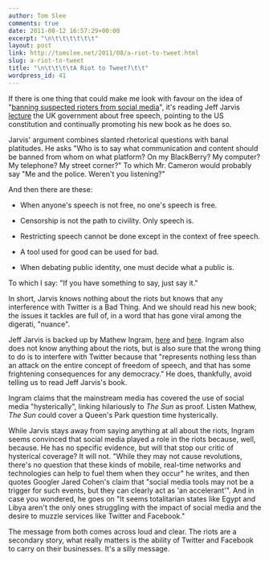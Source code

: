 ```yaml
---
author: Tom Slee
comments: true
date: 2011-08-12 16:57:29+00:00
excerpt: "\n\t\t\t\t\t\t"
layout: post
link: http://tomslee.net/2011/08/a-riot-to-tweet.html
slug: a-riot-to-tweet
title: "\n\t\t\t\tA Riot to Tweet?\t\t"
wordpress_id: 41
---
```



				

If there is one thing that could make me look with favour on the idea  of "[banning suspected rioters from social media](http://www.guardian.co.uk/media/2011/aug/11/david-cameron-rioters-social-media)", it's reading Jeff  Jarvis [lecture](http://www.guardian.co.uk/commentisfree/2011/aug/11/social-media-riots) the UK government about free speech, pointing to the  US constitution and continually promoting his new book as he does so.




Jarvis' argument combines slanted rhetorical questions with banal  platitudes. He asks "Who is to say what communication and content  should be banned from whom on what platform?  On my BlackBerry? My  computer?  My telephone? My street corner?" To which Mr. Cameron would  probably say "Me and the police. Weren't you listening?"




And then there are these:






  * When anyone's speech is not free, no one's speech is free. 


  * Censorship is not the path to civility. Only speech is. 


  * Restricting speech cannot be done except in the context of free speech. 


  * A tool used for good can be used for bad. 


  * When debating public identity, one must decide what a public is. 




To which I say: "If you have something to say, just say it."




In short, Jarvis knows nothing about the riots but knows that any  interference with Twitter is a Bad Thing. And we should read his new  book; the issues it tackles are full of, in a word that has gone viral  among the digerati, "nuance".




Jeff Jarvis is backed up by Mathew Ingram, [here](http://gigaom.com/2011/08/08/network-effects-social-medias-role-in-the-london-riots/) and [here](http://gigaom.com/2011/08/11/blaming-the-tools-britain-proposes-a-social-media-ban/). Ingram also  does not know anything about the riots, but is also sure that the  wrong thing to do is to interfere with Twitter because that  "represents nothing less than an attack on the entire concept of  freedom of speech, and that has some frightening consequences for any  democracy." He does, thankfully, avoid telling us to read Jeff  Jarvis's book.




Ingram claims that the mainstream media has covered the use of social  media "hysterically", linking hilariously to _The Sun_ as proof. Listen  Mathew, _The Sun_ could cover a Queen's Park question time hysterically.




While Jarvis stays away from saying anything at all  about the riots, Ingram seems convinced that social media played a  role in the riots because, well, because. He has no specific evidence,  but will that stop our critic of hysterical coverage? It will not.  "While they may not cause revolutions, there's no question that these  kinds of mobile, real-time networks and technologies can help to fuel  them when they occur" he writes, and then quotes Googler Jared Cohen's  claim that "social media tools may not be a trigger for such events,  but they can clearly act as 'an accelerant'". And in case you  wondered, he goes on "It seems totalitarian states like Egypt and  Libya aren't the only ones struggling with the impact of social media  and the desire to muzzle services like Twitter and Facebook."




The message from both comes across loud and clear. The riots are a  secondary story, what really matters is the ability of Twitter and  Facebook to carry on their businesses. It's a silly message.


		
